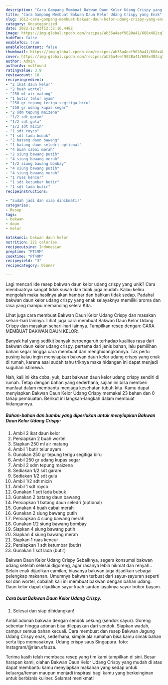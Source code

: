 ```yaml
---
description: "Cara Gampang Membuat Bakwan Daun Kelor Udang Crispy yang Enak"
title: "Cara Gampang Membuat Bakwan Daun Kelor Udang Crispy yang Enak"
slug: 1612-cara-gampang-membuat-bakwan-daun-kelor-udang-crispy-yang-enak
category: Uncategorized
date: 2022-12-03T12:32:16.448Z
image: https://img-global.cpcdn.com/recipes/ab35a4eef9028a41/680x482cq70/bakwan-daun-kelor-udang-crispy-foto-resep-utama.jpg
hideToc: false
enableToc: true
enableTocContent: false
thumbnail: https://img-global.cpcdn.com/recipes/ab35a4eef9028a41/680x482cq70/bakwan-daun-kelor-udang-crispy-foto-resep-utama.jpg
cover: https://img-global.cpcdn.com/recipes/ab35a4eef9028a41/680x482cq70/bakwan-daun-kelor-udang-crispy-foto-resep-utama.jpg
author: Admin
authorAv: notfound
ratingvalue: 3.9
reviewcount: 18
recipeingredient:
- "2 ikat daun kelor"
- "2 buah wortel"
- "250 ml air matang"
- "1 butir telur ayam"
- "250 gr tepung terigu segitiga biru"
- "250 gr udang kupas segar"
- "2 sdm tepung maizena"
- "1/2 sdt garam"
- "1/2 sdt gula"
- "1/2 sdt micin"
- "1 sdt royco"
- "1 sdt lada bubuk"
- "2 batang daun bawang"
- "1 batang daun seledri optional"
- "4 buah cabai merah"
- "2 siung bawang putih"
- "4 siung bawang merah"
- "1/2 siung bawang bombay"
- "4 siung bawang putih"
- "4 siung bawang merah"
- "1 ruas kencur"
- "1 sdt ketumbar butir"
- "1 sdt lada butir"
recipeinstructions:

- "Sudah jadi dan siap dinikmati!"
categories:
- Resep
tags:
- bakwan
- daun
- kelor

katakunci: bakwan daun kelor 
nutrition: 221 calories
recipecuisine: Indonesian
preptime: "PT19M"
cooktime: "PT49M"
recipeyield: "3"
recipecategory: Dinner

---
```





Lagi mencari ide resep bakwan daun kelor udang crispy yang unik? Cara membuatnya sangat tidak susah dan tidak juga mudah. Kalau keliru mengolah maka hasilnya akan hambar dan bahkan tidak sedap. Padahal bakwan daun kelor udang crispy yang enak selayaknya memiliki aroma dan rasa yang mampu memancing selera Kita.





Lihat juga cara membuat Bakwan Daun Kelor Udang Crispy dan masakan sehari-hari lainnya. Lihat juga cara membuat Bakwan Daun Kelor Udang Crispy dan masakan sehari-hari lainnya. Tampilkan resep dengan: CARA MEMBUAT BAKWAN DAUN KELOR:.

Banyak hal yang sedikit banyak berpengaruh terhadap kualitas rasa dari bakwan daun kelor udang crispy, pertama dari jenis bahan, lalu pemilihan bahan segar hingga cara membuat dan menghidangkannya. Tak perlu pusing kalau ingin menyiapkan bakwan daun kelor udang crispy yang enak di rumah, karena asal sudah tahu triknya maka hidangan ini dapat menjadi suguhan istimewa.






Nah, kali ini kita coba, yuk, buat bakwan daun kelor udang crispy sendiri di rumah. Tetap dengan bahan yang sederhana, sajian ini bisa memberi manfaat dalam membantu menjaga kesehatan tubuh kita. Kamu dapat menyiapkan Bakwan Daun Kelor Udang Crispy memakai 23 bahan dan 0 tahap pembuatan. Berikut ini langkah-langkah dalam membuat hidangannya.

<!--inarticleads1-->

##### Bahan-bahan dan bumbu yang diperlukan untuk menyiapkan Bakwan Daun Kelor Udang Crispy:

1. Ambil 2 ikat daun kelor
1. Persiapkan 2 buah wortel
1. Siapkan 250 ml air matang
1. Ambil 1 butir telur ayam
1. Gunakan 250 gr tepung terigu segitiga biru
1. Ambil 250 gr udang kupas segar
1. Ambil 2 sdm tepung maizena
1. Sediakan 1/2 sdt garam
1. Sediakan 1/2 sdt gula
1. Ambil 1/2 sdt micin
1. Ambil 1 sdt royco
1. Gunakan 1 sdt lada bubuk
1. Gunakan 2 batang daun bawang
1. Persiapkan 1 batang daun seledri (optional)
1. Gunakan 4 buah cabai merah
1. Gunakan 2 siung bawang putih
1. Persiapkan 4 siung bawang merah
1. Gunakan 1/2 siung bawang bombay
1. Siapkan 4 siung bawang putih
1. Siapkan 4 siung bawang merah
1. Siapkan 1 ruas kencur
1. Persiapkan 1 sdt ketumbar (butir)
1. Gunakan 1 sdt lada (butir)


Bakwan Daun Kelor Udang Crispy Sebaiknya, segera konsumsi bakwan udang setelah selesai digoreng, agar rasanya lebih nikmat dan renyah.. Selain enak dijadikan camilan, biasanya bakwan juga dijadikan sebagai pelengkap makanan. Umumnya bakwan terbuat dari sayur-sayuran seperti kol dan wortel, cobalah kali ini membuat bakwan dengan bahan udang. Daun kelor dapat dijadikan sayur kuah santan layaknya sayur bobor bayam. 

<!--inarticleads2-->

##### Cara buat Bakwan Daun Kelor Udang Crispy:


1. Selesai dan siap dihidangkan!

Ambil adonan bakwan dengan sendok cekung (sendok sayur). Goreng sebentar hingga adonan bisa dilepaskan dari sendok. Siapkan wadah, campur semua bahan kecuali. Cara membuat dan resep Bakwan Jagung Udang Crispy enak, sederhana, simple ala rumahan bisa kamu simak bahan serta tips memasaknya. Udang crispy saus Singapura. foto: Instagram/@rian.efauza. 

Terima kasih telah membaca resep yang tim kami tampilkan di sini. Besar harapan kami, olahan Bakwan Daun Kelor Udang Crispy yang mudah di atas dapat membantu kamu menyiapkan makanan yang sedap untuk keluarga/teman maupun menjadi inspirasi bagi kamu yang berkeinginan untuk berbisnis kuliner. Selamat menikmati
